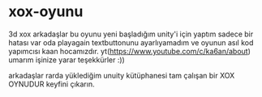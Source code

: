 # xox-oyunu
3d xox 
arkadaşlar bu oyunu yeni başladığım unity'i için yaptım sadece bir hatası var oda playagain 
textbuttonunu ayarlıyamadım ve oyunun asıl kod yapımcısı kaan hocamızdır. 
yt(https://www.youtube.com/c/ka6an/about) umarım işinize yarar teşekkürler :))

arkadaşlar rarda yüklediğim unuity kütüphanesi tam çalışan bir XOX OYNUDUR keyfini çıkarın.

